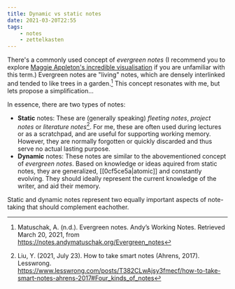 ```yaml
---
title: Dynamic vs static notes
date: 2021-03-20T22:55
tags:
    - notes
    - zettelkasten
---
```


There's a commonly used concept of *evergreen notes* (I recommend you to explore [Maggie Appleton's incredible visualisation](https://maggieappleton.com/evergreens) if you are unfamiliar with this term.) Evergreen notes are "living" notes, which are densely interlinked and tended to like trees in a garden.[^matuschak] This concept resonates with me, but lets propose a simplification...

In essence, there are two types of notes:

- **Static** notes: These are (generally speaking) *fleeting notes*, *project notes* or *literature notes*[^liu]. For me, these are often used during lectures or as a scratchpad, and are useful for supporting working memory. However, they are normally forgotten or quickly discarded and thus serve no actual lasting purpose.
- **Dynamic** notes: These notes are similar to the abovementioned concept of *evergreen notes*. Based on knowledge or ideas aquired from static notes, they are generalized, [[0cf5ce5a|atomic]] and constantly evolving. They should ideally represent the current knowledge of the writer, and aid their memory.

Static and dynamic notes represent two equally important aspects of note-taking that should complement eachother.

[^matuschak]: Matuschak, A. (n.d.). Evergreen notes. Andyʼs Working Notes. Retrieved March 20, 2021, from <https://notes.andymatuschak.org/Evergreen_notes>

[^liu]: Liu, Y. (2021, July 23). How to take smart notes (Ahrens, 2017). Lesswrong. <https://www.lesswrong.com/posts/T382CLwAjsy3fmecf/how-to-take-smart-notes-ahrens-2017#Four_kinds_of_notes>
